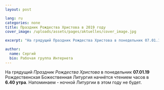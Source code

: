 ```yaml
---
layout: post

lang: ru
categories: none
title: Праздник Рождества Христова в 2019 году
cover_image: /uploads/assets/pages/aktuelles/cover_image.jpg

excerpt: "На грядущий Праздник Рождества Христова в понедельник 07.01.19 Рождественская Божественная Литургия начнётся чтением часов в 6.40 утра ..."

author:
  name: Сергий
  bio: Рабочая группа Интернета
---
```

На грядущий _Праздник Рождества Христова_ в понедельник **07.01.19** Рождественская Божественная Литургия начнётся чтением часов в **6.40 утра**. Напоминаем - ночной Литургии в этом году не будет.
